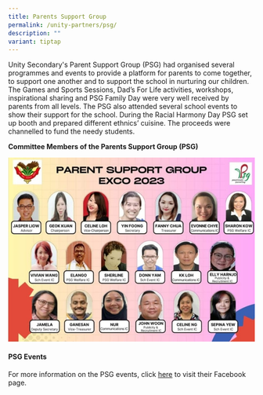 ```yaml
---
title: Parents Support Group
permalink: /unity-partners/psg/
description: ""
variant: tiptap
---
```

Unity Secondary's Parent Support Group (PSG) had organised several programmes&nbsp;and events to provide a platform for parents to come together, to support one&nbsp;another and to support the school in nurturing our children. The Games and Sports&nbsp;Sessions, Dad’s For Life activities, workshops, inspirational sharing and PSG Family&nbsp;Day were very well received by parents from all levels. The PSG also attended&nbsp;several school events to show their support for the school. During the Racial&nbsp;Harmony Day PSG set up booth and prepared different ethnics’ cuisine. The&nbsp;proceeds were channelled to fund the needy students.

**Committee Members of the Parents Support Group (PSG)**

![](/images/parent%20support%20grp%202023_1.jpeg)


#### PSG Events

For more information on the PSG events, click&nbsp;[here](https://www.facebook.com/groups/unitypsg/)&nbsp;to visit their Facebook page.